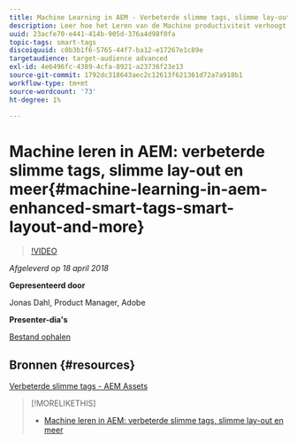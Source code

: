 ```yaml
---
title: Machine Learning in AEM - Verbeterde slimme tags, slimme lay-out en meer
description: Leer hoe het Leren van de Machine productiviteit verhoogt en nieuwe gebruiksgevallen in Experience Manager versie 6.4 ontgrendelt
uuid: 23acfe70-e441-414b-905d-376a4d98f0fa
topic-tags: smart-tags
discoiquuid: c0b3b1f6-5765-44f7-ba12-e17267e1c89e
targetaudience: target-audience advanced
exl-id: 4e6496fc-4389-4cfa-8921-a23736f23e13
source-git-commit: 1792dc318643aec2c12613f621361d72a7a918b1
workflow-type: tm+mt
source-wordcount: '73'
ht-degree: 1%

---
```


# Machine leren in AEM: verbeterde slimme tags, slimme lay-out en meer{#machine-learning-in-aem-enhanced-smart-tags-smart-layout-and-more}

>[!VIDEO](https://video.tv.adobe.com/v/22255/?quality=9)

*Afgeleverd op 18 april 2018*

**Gepresenteerd door**

Jonas Dahl, Product Manager, Adobe

**Presenter-dia&#39;s**

[Bestand ophalen](assets/aem+gems+ml+and+ai+in+aem+4+17+18.pdf)

## Bronnen {#resources}

[Verbeterde slimme tags - AEM Assets](https://helpx.adobe.com/experience-manager/6-4/assets/using/enhanced-smart-tags.html)

<!--
[Get back to the Overview](https://helpx.adobe.com/experience-manager/kt/eseminars/gems/aem-index.html)
-->

>[!MORELIKETHIS]
>
>* [Machine leren in AEM: verbeterde slimme tags, slimme lay-out en meer](aem-machine-learning.md)
